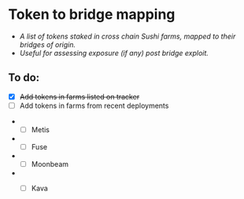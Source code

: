 # Token to bridge mapping
- *A list of tokens staked in cross chain Sushi farms, mapped to their bridges of origin.*
- *Useful for assessing exposure (if any) post bridge exploit.*

## To do:
- [x] ~~Add tokens in farms listed on tracker~~
- [ ] Add tokens in farms from recent deployments
- - [ ] Metis
- - [ ] Fuse
- - [ ] Moonbeam
- - [ ] Kava


